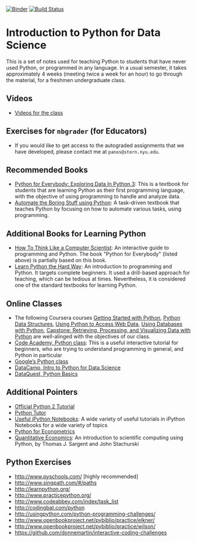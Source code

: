 [![Binder](https://mybinder.org/badge_logo.svg)](https://mybinder.org/v2/gh/ipeirotis/introduction-to-python/master)
[![Build Status](https://travis-ci.org/ipeirotis/introduction-to-python.svg?branch=master)](https://travis-ci.org/ipeirotis/introduction-to-python)


# Introduction to Python for Data Science

This is a set of notes used for teaching Python to students that have never used Python, or programmed in any language. In a usual semester, it takes approximately 4 weeks (meeting twice a week for an hour) to go through the material, for a freshmen undergraduate class. 

## Videos

* [Videos for the class](https://www.youtube.com/playlist?list=PLqAPn_b_yx0TBDqe5-AMSed6sYzMj9qkN)

## Exercises for `nbgrader` (for Educators)

* If you would like to get access to the autograded assignments that we have developed, please contact me at `panos@stern.nyu.edu`.


## Recommended Books

* [Python for Everybody: Exploring Data In Python 3](https://www.py4e.com/book): This is a textbook for students that are learning Python as their first programming language, with the objective of using programming to handle and analyze data. 
* [Automate the Boring Stuff using Python](https://automatetheboringstuff.com): A task-driven textbook that teaches Python by focusing on how to automate various tasks, using programming.


## Additional Books for Learning Python

* [How To Think Like a Computer Scientist](http://interactivepython.org/runestone/static/thinkcspy/toc.html#t-o-c): An interactive guide to programming and Python. The book "Python for Everybody" (listed above) is partially based on this book.
* [Learn Python the Hard Way](https://learnpythonthehardway.org/python3/): An introduction to programming and Python. It targets complete beginners. It used a drill-based approach for teaching, which can be tedious at times. Nevertheless, it is considered one of the standard textbooks for learning Python.

## Online Classes

* The following Coursera courses [Getting Started with Python](https://www.coursera.org/learn/python), [Python Data Structures](https://www.coursera.org/learn/python-data), [Using Python to Access Web Data](https://www.coursera.org/learn/python-network-data), [Using Databases with Python](https://www.coursera.org/learn/python-databases), [Capstone: Retrieving, Processing, and Visualizing Data with Python](https://www.coursera.org/learn/python-capstone) are well-alinged with the objectives of our class. 
* [Code Academy, Python class](https://www.codecademy.com/learn/python): This is a useful interactive tutorial for beginners, who are trying to understand programming in general, and Python in particular
* [Google’s Python class](https://developers.google.com/edu/python/)
* [DataCamp, Intro to Python for Data Science](https://campus.datacamp.com/courses/intro-to-python-for-data-science/chapter-1-python-basics?ex=1)
* [DataQuest, Python Basics](https://www.dataquest.io/mission/1/python-basics)

## Additional Pointers

* [Official Python 2 Tutorial](https://docs.python.org/3/tutorial/index.html)
* [Python Tutor](http://www.pythontutor.com/)
* [Useful iPython Notebooks](https://github.com/ipython/ipython/wiki/A-gallery-of-interesting-IPython-Notebooks): A wide variety of useful tutorials in iPython Notebooks for a wide variety of topics
* [Python for Econometrics](https://www.kevinsheppard.com/Python_for_Econometrics)
* [Quantitative Economics](http://quant-econ.net/py/): An introduction to scientific computing using Python, by Thomas J. Sargent and John Stachurski

## Python Exercises

* http://www.pyschools.com/ [highly recommended]
* http://www.singpath.com/#/paths
* http://learnpython.org/
* http://www.practicepython.org/
* http://www.codeabbey.com/index/task_list
* http://codingbat.com/python
* http://usingpython.com/python-programming-challenges/
* http://www.openbookproject.net/pybiblio/practice/elkner/
* http://www.openbookproject.net/pybiblio/practice/wilson/
* https://github.com/donnemartin/interactive-coding-challenges


